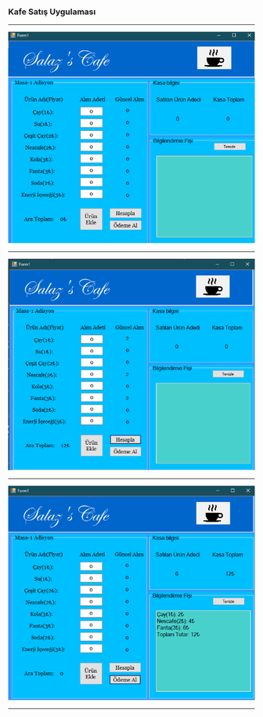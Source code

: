### Kafe Satış Uygulaması
<hr>
<img src="1.png">
<hr>
<img src="2.png">
<hr>
<img src="3.png">
<hr>

